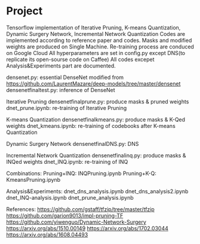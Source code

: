 # Project

Tensorflow implementation of Iterative Pruning, K-means Quantization, Dynamic Surgery Network, Incremental Network Quantization
Codes are implemented according to reference paper and codes.
Masks and modified weights are produced on Single Machine.
Re-training process are conduced on Google Cloud
All hyperparameters are set in config.py except DNS(to replicate its open-sourse code on Caffee)
All codes excepet Analysis&Experiments part are documented.

densenet.py: essential DenseNet modified from https://github.com/LaurentMazare/deep-models/tree/master/densenet
densenetfinaltest.py: inference of DenseNet

Iterative Pruning
densenetfinalprune.py: produce masks & pruned weights
dnet_prune.ipynb: re-training of Iterative Pruning

K-means Quantization
densenetfinalkmeans.py: produce masks & K-Qed weights
dnet_kmeans.ipynb: re-training of codebooks after K-means Quantization

Dynamic Surgery Network
densenetfinalDNS.py: DNS

Incremental Network Quantization
densenetfinalinq.py: produce masks & INQed weights
dnet_INQ.ipynb: re-training of INQ

Combinations:
Pruning+INQ: INQPruning.ipynb
Pruning+K-Q: KmeansPruning.ipynb

Analysis&Experiments:
dnet_dns_analysis.ipynb
dnet_dns_analysis2.ipynb
dnet_INQ-analysis.ipynb
dnet_prune_analysis.ipynb


References:
https://github.com/gstaff/tfzip/tree/master/tfzip
https://github.com/garion9013/impl-pruning-TF
https://github.com/yiwenguo/Dynamic-Network-Surgery
https://arxiv.org/abs/1510.00149
https://arxiv.org/abs/1702.03044
https://arxiv.org/abs/1608.04493
